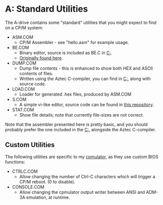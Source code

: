 # A: Standard Utilities

The A-drive contains some "standard" utilities that you might expect to find on a CP/M system:

* ASM.COM
  * CP/M Assembler - see "hello.asm" for example usage.
* BE.COM
  * Binary editor, source is included as BE.C in [C:](../C/).
  * [Originally found here](https://github.com/lindehaven/CP-M).
* DUMP.COM
  * Dump file contents - this is enhanced to show both HEX and ASCII contents of files.
  * Written using the Aztec C-compiler, you can find in [C:](../C/), along with source code.
* LOAD.COM
  * Loader for generated .hex files, produced by ASM.COM
* S.COM
  * A simple vi-like editor, source code can be found in [this repository](https://github.com/udo-munk/s/).
* STAT.COM
  * Show file details; note that currently file-sizes are not correct.

Note that the assembler presented here is pretty basic, and you should probably prefer the one included in the [C:](../C/), alongside the Aztec C-compiler.



## Custom Utilities

The following utilities are specific to my [cpmulator](https://github.com/skx/cpmulator/), as they use custom BIOS functions:

* CTRLC.COM
  * Allow changing the number of Ctrl-C characters which will trigger a CP/M reboot.  (0 to disable).
* CONSOLE.COM
  * Allow changing the cpmulator output writer between ANSI and ADM-3A emulation, at runtime.
